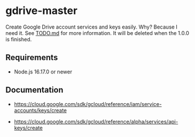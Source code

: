 # gdrive-master

Create Google Drive account services and keys easily.
Why? Because I need it.
See [TODO.md](TODO.md) for more information. It will be deleted when the 1.0.0 is finished.

## Requirements

- Node.js 16.17.0 or newer

## Documentation

- https://cloud.google.com/sdk/gcloud/reference/iam/service-accounts/keys/create

- https://cloud.google.com/sdk/gcloud/reference/alpha/services/api-keys/create
